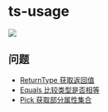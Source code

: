 # ts-usage

<a href="https://www.typescriptlang.org/play"><img src="https://img.shields.io/badge/TS-Playground-yellowgreen"/></a>

## 问题

- [ReturnType 获取返回值](./src/questions/return_type.md)
- [Equals 比较类型是否相等](./src/questions/equals.md)
- [Pick 获取部分属性集合](./src/questions/pick.md)
